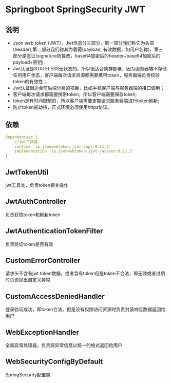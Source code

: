 # Springboot SpringSecurity JWT

## 说明
* Json web token (JWT)，Jwt信息分三部分，第一部分我们称它为头部(header),第二部分我们称其为载荷(payload, 有效数据，如用户名称)，第三部分是签证(signature防篡改，base64加密后的header+base64加密后的payload+密钥).
* Jwt认证是STATELESS无状态的，所以很适合集群部署，因为服务器端不存储任何用户状态，客户端每次请求资源都需要携带token，服务器端负责校验token的有效性；
* Jwt认证很适合前后端分离的项目，比如手机客户端与服务器端的接口调用；
* 客户端每次请求都需要携带token，所以客户端需要保存token;
* token是有时间限制的，所以客户端需要定期请求服务器端进行token刷新;
* 防止token被劫持，正式环境必须使用https协议。

## 依赖
```yaml
dependencies {
    //jwt工具类
    runtime 'io.jsonwebtoken:jjwt-impl:0.11.2'
    implementation 'io.jsonwebtoken:jjwt-jackson:0.11.2'
}
```
## JwtTokenUtil
jwt工具类，负责token相关操作

## JwtAuthController
负责获取token和刷新token

## JwtAuthenticationTokenFilter
负责验证token是否有效

## CustomErrorController
请求头不含有jwt token数据，或者含有token但是token不合法，即无效或者过期时负责抛出自定义异常

## CustomAccessDeniedHandler
登录验证成功，即token合法，但是没有权限访问资源时负责封装响应数据返回给用户

## WebExceptionHandler
全局异常处理器，负责将异常信息以统一的格式返回给用户

## WebSecurityConfigByDefault
SpringSecurity配置类



